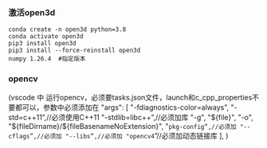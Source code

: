 ### 激活open3d
```
conda create -n open3d python=3.8
conda activate open3d
pip3 install open3d
pip3 install --force-reinstall open3d
numpy 1.26.4  #指定版本
```

### opencv

(vscode 中 运行opencv，必须要tasks.json文件，launch和c_cpp_properties不要都可以，参数中必须添加在
            "args": [
                "-fdiagnostics-color=always",
                "-std=c++11”,//必须使用C++11 
                "-stdlib=libc++”,//必须加库
                "-g",
                "${file}",
                "-o",
                "${fileDirname}/${fileBasenameNoExtension}",
                "`pkg-config”,//必须加
                "--cflags”,//必须加
                "--libs”,//必须加
                "opencv4`”//必须加动态链接库
            ],
)


